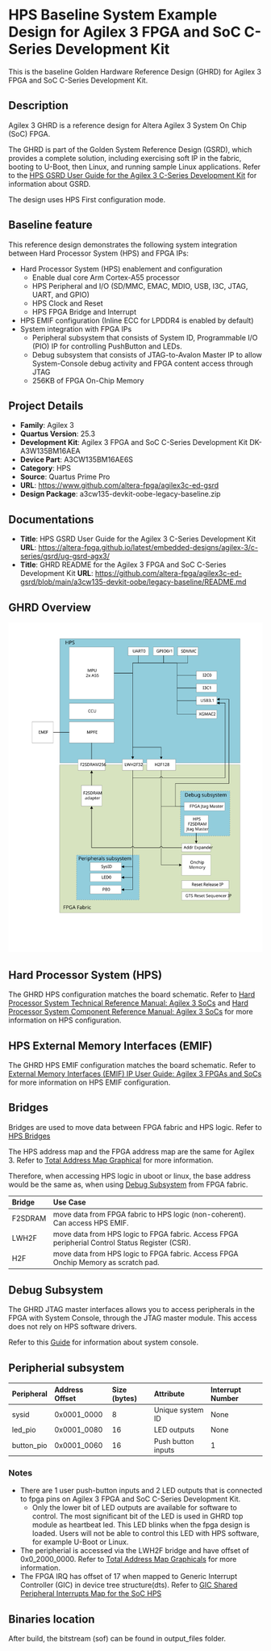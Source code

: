 # HPS Baseline System Example Design for Agilex 3 FPGA and SoC C-Series Development Kit

This is the baseline Golden Hardware Reference Design (GHRD) for Agilex 3 FPGA and SoC C-Series Development Kit.

## Description

Agilex 3 GHRD is a reference design for Altera Agilex 3 System On Chip (SoC) FPGA.

The GHRD is part of the Golden System Reference Design (GSRD), which provides a complete solution, including exercising soft IP in the fabric, booting to U-Boot, then Linux, and running sample Linux applications.
Refer to the [HPS GSRD User Guide for the Agilex 3 C-Series Development Kit](https://altera-fpga.github.io/latest/embedded-designs/agilex-3/c-series/gsrd/ug-gsrd-agx3/) for information about GSRD.

The design uses HPS First configuration mode.

## Baseline feature
This reference design demonstrates the following system integration between Hard Processor System (HPS) and FPGA IPs:
- Hard Processor System (HPS) enablement and configuration
  - Enable dual core Arm Cortex-A55 processor
  - HPS Peripheral and I/O (SD/MMC, EMAC, MDIO, USB, I3C, JTAG, UART, and GPIO)
  - HPS Clock and Reset
  - HPS FPGA Bridge and Interrupt
- HPS EMIF configuration (Inline ECC for LPDDR4 is enabled by default)
- System integration with FPGA IPs
  - Peripheral subsystem that consists of System ID, Programmable I/O (PIO) IP for controlling PushButton and LEDs.
  - Debug subsystem that consists of JTAG-to-Avalon Master IP to allow System-Console debug activity and FPGA content access through JTAG
  - 256KB of FPGA On-Chip Memory

## Project Details

- **Family**: Agilex 3
- **Quartus Version**: 25.3
- **Development Kit**: Agilex 3 FPGA and SoC C-Series Development Kit DK-A3W135BM16AEA
- **Device Part**: A3CW135BM16AE6S
- **Category**: HPS
- **Source**: Quartus Prime Pro
- **URL**: https://www.github.com/altera-fpga/agilex3c-ed-gsrd
- **Design Package**: a3cw135-devkit-oobe-legacy-baseline.zip

## Documentations

- **Title**: HPS GSRD User Guide for the Agilex 3 C-Series Development Kit
**URL**: https://altera-fpga.github.io/latest/embedded-designs/agilex-3/c-series/gsrd/ug-gsrd-agx3/
- **Title**: GHRD README for the Agilex 3 FPGA and SoC C-Series Development Kit
**URL**: https://github.com/altera-fpga/agilex3c-ed-gsrd/blob/main/a3cw135-devkit-oobe/legacy-baseline/README.md

## GHRD Overview
![GHRD_overview](/images/agilex3_ghrd_overview.svg)

## Hard Processor System (HPS)
The GHRD HPS configuration matches the board schematic.
Refer to [Hard Processor System Technical Reference Manual: Agilex 3 SoCs](https://www.intel.com/content/www/us/en/docs/programmable/848530/current/hard-processor-system-technical-reference.html) and [Hard Processor System Component Reference Manual: Agilex 3 SoCs](https://www.intel.com/content/www/us/en/docs/programmable/851703/current) for more information on HPS configuration.

## HPS External Memory Interfaces (EMIF)
The GHRD HPS EMIF configuration matches the board schematic.
Refer to [External Memory Interfaces (EMIF) IP User Guide: Agilex 3 FPGAs and SoCs](https://www.intel.com/content/www/us/en/docs/programmable/847458/current) for more information on HPS EMIF configuration.

## Bridges
Bridges are used to move data between FPGA fabric and HPS logic.
Refer to [HPS Bridges](https://www.intel.com/content/www/us/en/docs/programmable/851703/current/hps-fpga-bridges.html)

The HPS address map and the FPGA address map are the same for Agilex 3.
Refer to [Total Address Map Graphical](https://www.intel.com/content/www/us/en/docs/programmable/848530/current/total-address-map-graphical.html) for more information.

Therefore, when accessing HPS logic in uboot or linux, the base address would be the same as, when using [Debug Subsystem](#Debug-Subsystem) from FPGA fabric.

| Bridge   | Use Case |
| :-- | :-- |
| F2SDRAM  | move data from FPGA fabric to HPS logic (non-coherent). Can access HPS EMIF. |
| LWH2F    | move data from HPS logic to FPGA fabric. Access FPGA peripherial Control Status Register (CSR). |
| H2F      | move data from HPS logic to FPGA fabric. Access FPGA Onchip Memory as scratch pad.    |

## Debug Subsystem
The GHRD JTAG master interfaces allows you to access peripherals in the FPGA with System Console, through the JTAG master module. This access does not rely on HPS software drivers.

Refer to this [Guide](https://www.intel.com/content/www/us/en/docs/programmable/683819/current/analyzing-and-debugging-designs-with-84752.html) for information about system console.

## Peripherial subsystem
| Peripheral | Address Offset | Size (bytes) | Attribute | Interrupt Number
| :-- | :-- | :-- | :-- | :-- |
| sysid | 0x0001_0000 | 8 | Unique system ID   | None |
| led_pio | 0x0001_0080 | 16 | LED outputs   | None |
| button_pio | 0x0001_0060 | 16 | Push button inputs | 1 |

### Notes
- There are 1 user push-button inputs and 2 LED outputs that is connected to fpga pins on Agilex 3 FPGA and SoC C-Series Development Kit.
  -  Only the lower bit of LED outputs are available for software to control. The most significant bit of the LED is used in GHRD top module as heartbeat led. This LED blinks when the fpga design is loaded. Users will not be able to control this LED with HPS software, for example U-Boot or Linux.
- The peripherial is accessed via the LWH2F bridge and have offset of 0x0_2000_0000. Refer to [Total Address Map Graphicals](https://www.intel.com/content/www/us/en/docs/programmable/848530/current/total-address-map-graphical.html) for more information.
- The FPGA IRQ has offset of 17 when mapped to Generic Interrupt Controller (GIC) in device tree structure(dts). Refer to [GIC Shared Peripheral Interrupts Map for the SoC HPS](https://www.intel.com/content/www/us/en/docs/programmable/848530/current/gic-shared-peripheral-interrupts-map.html)

## Binaries location
After build, the bitstream (sof) can be found in output_files folder.
